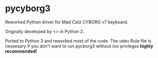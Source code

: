 pycyborg3
========

Reworked Python driver for Mad Catz CYBORG v7 keyboard.

Orignally developed by <> in Python 2.

Ported to Python 3 and reworked most of the code.
The udev Rule file is nessesary if you don't want to run pycborg3 without roo privleges **highly recommended!**